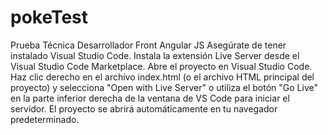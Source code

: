 # pokeTest
Prueba Técnica Desarrollador Front Angular JS
Asegúrate de tener instalado Visual Studio Code.
Instala la extensión Live Server desde el Visual Studio Code Marketplace.
Abre el proyecto en Visual Studio Code.
Haz clic derecho en el archivo index.html (o el archivo HTML principal del proyecto) y selecciona "Open with Live Server" o utiliza el botón "Go Live" en la parte inferior derecha de la ventana de VS Code para iniciar el servidor.
El proyecto se abrirá automáticamente en tu navegador predeterminado.

